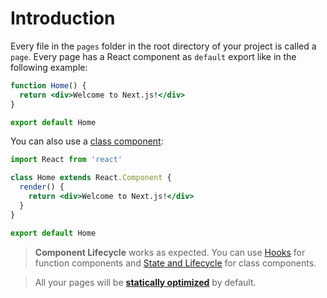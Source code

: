# Introduction

Every file in the `pages` folder in the root directory of your project is called a `page`. Every page has a React component as `default` export like in the following example:

```jsx
function Home() {
  return <div>Welcome to Next.js!</div>
}

export default Home
```

You can also use a [class component](https://reactjs.org/docs/react-component.html):

```jsx
import React from 'react'

class Home extends React.Component {
  render() {
    return <div>Welcome to Next.js!</div>
  }
}

export default Home
```

> **Component Lifecycle** works as expected. You can use [Hooks](https://reactjs.org/docs/hooks-intro.html) for function components and [State and Lifecycle](https://reactjs.org/docs/state-and-lifecycle.html) for class components.

> All your pages will be [**statically optimized**](https://www.notion.so/zeithq/Automatic-Static-Optimization-172e00fb49b548f9ab196a5bf754ca2d) by default.

